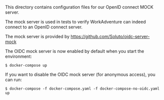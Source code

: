 This directory contains configuration files for our OpenID connect MOCK server.

The mock server is used in tests to verify WorkAdventure can indeed connect to an OpenID connect
server.

The mock server is provided by https://github.com/Soluto/oidc-server-mock

The OIDC mock server is now enabled by default when you start the environment:

```console
$ docker-compose up
```

If you want to disable the OIDC mock server (for anonymous access), you can run:

```console
$ docker-compose -f docker-compose.yaml -f docker-compose-no-oidc.yaml up
```
